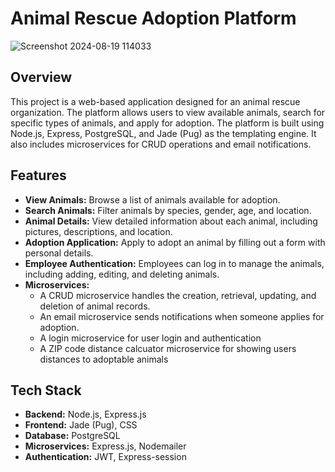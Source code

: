 # Animal Rescue Adoption Platform

![Screenshot 2024-08-19 114033](https://github.com/user-attachments/assets/270c51b0-2ee5-43b7-b6d1-72fcf66b47e6)


## Overview

This project is a web-based application designed for an animal rescue organization. The platform allows users to view available animals, search for specific types of animals, and apply for adoption. The platform is built using Node.js, Express, PostgreSQL, and Jade (Pug) as the templating engine. It also includes microservices for CRUD operations and email notifications.

## Features

- **View Animals:** Browse a list of animals available for adoption.
- **Search Animals:** Filter animals by species, gender, age, and location.
- **Animal Details:** View detailed information about each animal, including pictures, descriptions, and location.
- **Adoption Application:** Apply to adopt an animal by filling out a form with personal details.
- **Employee Authentication:** Employees can log in to manage the animals, including adding, editing, and deleting animals.
- **Microservices:** 
  - A CRUD microservice handles the creation, retrieval, updating, and deletion of animal records.
  - An email microservice sends notifications when someone applies for adoption.
  - A login microservice for user login and authentication
  - A ZIP code distance calcuator microservice for showing users distances to adoptable animals

## Tech Stack

- **Backend:** Node.js, Express.js
- **Frontend:** Jade (Pug), CSS
- **Database:** PostgreSQL
- **Microservices:** Express.js, Nodemailer
- **Authentication:** JWT, Express-session
